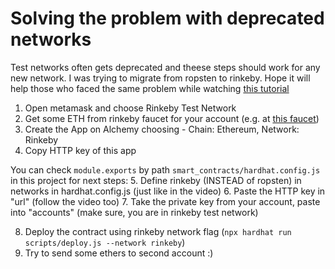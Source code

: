 # Solving the problem with deprecated networks

Test networks often gets deprecated and theese steps should work for any new network.
I was trying to migrate from ropsten to rinkeby.
Hope it will help those who faced the same problem while watching [this tutorial](https://www.youtube.com/watch?v=Wn_Kb3MR_cU&t=5622s)

1. Open metamask and choose Rinkeby Test Network
2. Get some ETH from rinkeby faucet for your account (e.g. at [this faucet](https://rinkebyfaucet.com/))
3. Create the App on Alchemy choosing - Chain: Ethereum, Network: Rinkeby
4. Copy HTTP key of this app

You can check `module.exports` by path `smart_contracts/hardhat.config.js` in this project for next steps:
5. Define rinkeby (INSTEAD of ropsten) in networks in hardhat.config.js (just like in the video)
6. Paste the HTTP key in "url" (follow the video too)
7. Take the private key from your account, paste into "accounts" (make sure, you are in rinkeby test network)

8. Deploy the contract using rinkeby network flag (`npx hardhat run scripts/deploy.js --network rinkeby`)
9. Try to send some ethers to second account :)